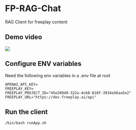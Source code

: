 # FP-RAG-Chat
RAG Client for freeplay content

## Demo video
[![](https://markdown-videos-api.jorgenkh.no/youtube/{oQNFPXezXdY})](https://youtu.be/{oQNFPXezXdY})

## Configure ENV variables
Need the following env variables in a .env file at root
```
OPENAI_API_KEY=
FREEPLAY_KEY=
FREEPLAY_PROJECT_ID="45e20940-322a-4cb8-810f-3934a56aa5e2"
FREEPLAY_URL="https://dev.freeplay.ai/api"
```

## Run the client
```
/bin/bash runApp.sh
```
